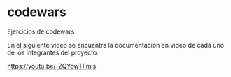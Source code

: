 # codewars
Ejercicios de codewars

En el siguiente vídeo se encuentra la documentación en vídeo de cada uno de los integrantes del proyecto. 

https://youtu.be/-ZQYowTFmjs
